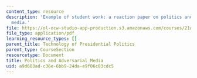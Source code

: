 ```yaml
---
content_type: resource
description: 'Example of student work: a reaction paper on politics and adversarial
  media.'
file: https://ol-ocw-studio-app-production.s3.amazonaws.com/courses/21w-784-becoming-digital-writing-about-media-change-fall-2009/a9d683adc36e6bb924dae9f06c03cdc5_MIT21W_784F09_Campaign_Ad.pdf
file_type: application/pdf
learning_resource_types: []
parent_title: Technology of Presidential Politics
parent_type: CourseSection
resourcetype: Document
title: Politics and Adversarial Media
uid: a9d683ad-c36e-6bb9-24da-e9f06c03cdc5
---
```

